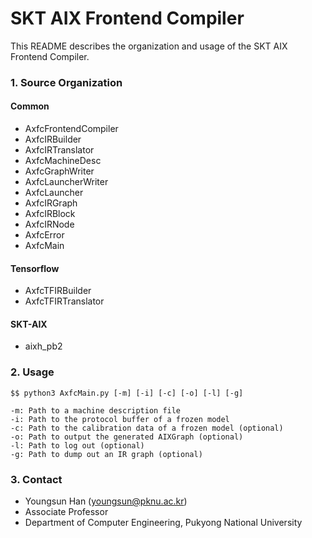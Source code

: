 # SKT AIX Frontend Compiler #

This README describes the organization and usage of the SKT AIX Frontend Compiler.

### 1. Source Organization ###

#### Common
 
* AxfcFrontendCompiler
* AxfcIRBuilder    
* AxfcIRTranslator
* AxfcMachineDesc
* AxfcGraphWriter
* AxfcLauncherWriter
* AxfcLauncher  
* AxfcIRGraph
* AxfcIRBlock
* AxfcIRNode
* AxfcError
* AxfcMain

#### Tensorflow

* AxfcTFIRBuilder
* AxfcTFIRTranslator

#### SKT-AIX

* aixh_pb2

### 2. Usage ###

    $$ python3 AxfcMain.py [-m] [-i] [-c] [-o] [-l] [-g]
    
    -m: Path to a machine description file
    -i: Path to the protocol buffer of a frozen model
    -c: Path to the calibration data of a frozen model (optional)
    -o: Path to output the generated AIXGraph (optional)
    -l: Path to log out (optional)
    -g: Path to dump out an IR graph (optional)

### 3. Contact ###

* Youngsun Han (youngsun@pknu.ac.kr)
* Associate Professor
* Department of Computer Engineering, Pukyong National University